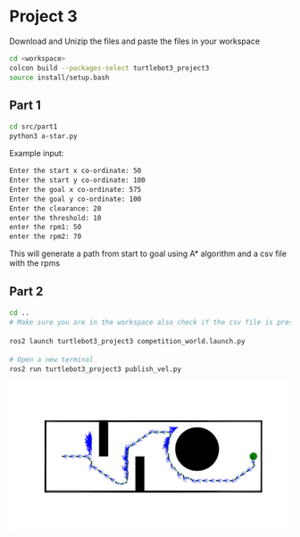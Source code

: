 # Project 3

Download and Unizip the files and paste the files in your workspace

```sh
cd <workspace>
colcon build --packages-select turtlebot3_project3
source install/setup.bash
```

## Part 1

```sh
cd src/part1
python3 a-star.py
```

Example input:

```sh
Enter the start x co-ordinate: 50
Enter the start y co-ordinate: 100
Enter the goal x co-ordinate: 575
Enter the goal y co-ordinate: 100
Enter the clearance: 20
enter the threshold: 10
enter the rpm1: 50
enter the rpm2: 70
```

This will generate a path from start to goal using A* algorithm and a csv file with the rpms

## Part 2

```sh
cd ..
# Make sure you are in the workspace also check if the csv file is present in the turtlebot3_project3 scripts folder

ros2 launch turtlebot3_project3 competition_world.launch.py

# Open a new terminal
ros2 run turtlebot3_project3 publish_vel.py
```


![Path](./part1/final.png)